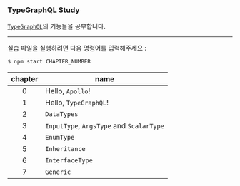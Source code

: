 ### TypeGraphQL Study

[`TypeGraphQL`](https://typegraphql.com/)의 기능들을 공부합니다.

---

실습 파일을 실행하려면 다음 명령어를 입력해주세요 :

```bash
$ npm start CHAPTER_NUMBER
```

| chapter | name                                     |
| :-----: | ---------------------------------------- |
|    0    | Hello, `Apollo`!                         |
|    1    | Hello, `TypeGraphQL`!                    |
|    2    | `DataTypes`                              |
|    3    | `InputType`, `ArgsType` and `ScalarType` |
|    4    | `EnumType`                               |
|    5    | `Inheritance`                            |
|    6    | `InterfaceType`                          |
|    7    | `Generic`                                |
